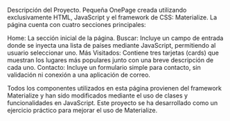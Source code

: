 Descripción del Proyecto.
Pequeña OnePage creada utilizando exclusivamente HTML, JavaScript y el framework de CSS: Materialize. La página cuenta con cuatro secciones principales:

Home: La sección inicial de la página.
Buscar: Incluye un campo de entrada donde se inyecta una lista de países mediante JavaScript, permitiendo al usuario seleccionar uno.
Más Visitados: Contiene tres tarjetas (cards) que muestran los lugares más populares junto con una breve descripción de cada uno.
Contacto: Incluye un formulario simple para contacto, sin validación ni conexión a una aplicación de correo.

Todos los componentes utilizados en esta página provienen del framework Materialize y han sido modificados mediante el uso de clases y funcionalidades en JavaScript. Este proyecto se ha desarrollado como un ejercicio práctico para mejorar el uso de Materialize.
